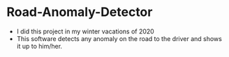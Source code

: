 # Road-Anomaly-Detector
* I did this project in my winter vacations of 2020
* This software detects any anomaly on the road to the driver and shows it up to him/her.
